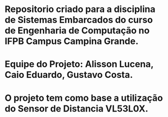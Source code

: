 # Repositorio criado para a disciplina de Sistemas Embarcados do curso de Engenharia de Computação no IFPB Campus Campina Grande.
# Equipe do Projeto: Alisson Lucena, Caio Eduardo, Gustavo Costa.
# O projeto tem como base a utilização do Sensor de Distancia VL53L0X.
